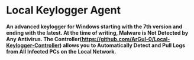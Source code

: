 # Local Keylogger Agent

**An advanced keylogger for Windows starting with the 7th version and ending with the latest. At the time of writing, Malware is Not Detected by Any Antivirus. The Controller(https://github.com/ArGul-0/Local-Keylogger-Controller) allows you to Automatically Detect and Pull Logs from All Infected PCs on the Local Network.**

